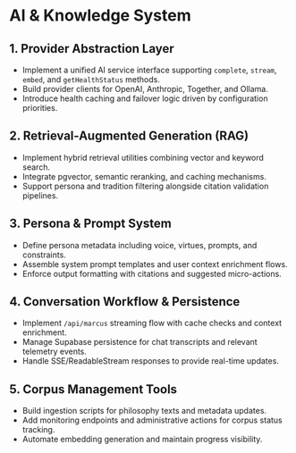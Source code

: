 # AI & Knowledge System

## 1. Provider Abstraction Layer
- Implement a unified AI service interface supporting `complete`, `stream`, `embed`, and `getHealthStatus` methods.
- Build provider clients for OpenAI, Anthropic, Together, and Ollama.
- Introduce health caching and failover logic driven by configuration priorities.

## 2. Retrieval-Augmented Generation (RAG)
- Implement hybrid retrieval utilities combining vector and keyword search.
- Integrate pgvector, semantic reranking, and caching mechanisms.
- Support persona and tradition filtering alongside citation validation pipelines.

## 3. Persona & Prompt System
- Define persona metadata including voice, virtues, prompts, and constraints.
- Assemble system prompt templates and user context enrichment flows.
- Enforce output formatting with citations and suggested micro-actions.

## 4. Conversation Workflow & Persistence
- Implement `/api/marcus` streaming flow with cache checks and context enrichment.
- Manage Supabase persistence for chat transcripts and relevant telemetry events.
- Handle SSE/ReadableStream responses to provide real-time updates.

## 5. Corpus Management Tools
- Build ingestion scripts for philosophy texts and metadata updates.
- Add monitoring endpoints and administrative actions for corpus status tracking.
- Automate embedding generation and maintain progress visibility.
